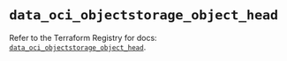 # `data_oci_objectstorage_object_head`

Refer to the Terraform Registry for docs: [`data_oci_objectstorage_object_head`](https://registry.terraform.io/providers/hashicorp/oci/7.19.0/docs/data-sources/objectstorage_object_head).
